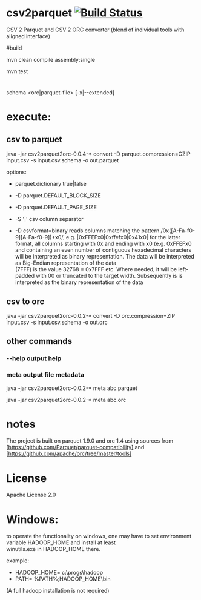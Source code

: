# csv2parquet   [![Build Status](https://travis-ci.org/jfseb/csv2parquet2orc.svg?branch=master)](https://travis-ci.org/jfseb/csv2parquet2orc)

CSV 2 Parquet and CSV 2 ORC converter 
(blend of individual tools with aligned interface) 

#build 

mvn clean compile assembly:single

mvn test

# 

schema <orc|parquet-file>   [-x|--extended]

# execute: 


## csv to parquet

java -jar csv2parquet2orc-0.0.4-*   convert  -D parquet.compression=GZIP   input.csv  -s input.csv.schema -o out.parquet 

options: 
 *  parquet.dictionary  true|false
 * -D parquet.DEFAULT_BLOCK_SIZE <int> 
 * -D parquet.DEFAULT_PAGE_SIZE <int>

 * -S '|' csv column separator
 
 * -D csvformat=binary   reads columns matching the pattern /0x([A-Fa-f0-9][A-Fa-f0-9])+x0/,
   e.g.  |0xFFEFx0|0xffefx0|0x41x0|
   for the latter format, all columns starting with 0x and ending with x0  (e.g. 0xFFEFx0 
   and containing an even number of contiguous hexadecimal characters  will be interpreted as 
   binary representation.
   The data will be interpreted as Big-Endian representation of the data  
    (7FFF) is the value 32768 = 0x7FFF etc. 
   Where needed, it will be left-padded with 00 or truncated to the target width. 
   Subsequently is is interpreted as the binary representation of the data

## csv to orc 

java -jar csv2parquet2orc-0.0.2-*   convert  -D orc.compression=ZIP   input.csv  -s input.csv.schema -o out.orc 


## other commands

### --help output help

### meta output file metadata

java -jar csv2parquet2orc-0.0.2-*   meta  abc.parquet

java -jar csv2parquet2orc-0.0.2-*   meta  abc.orc


# notes

The project is built on parquet 1.9.0 
and orc 1.4 
using sources from [https://github.com/Parquet/parquet-compatibility]
and                [https://github.com/apache/orc/tree/master/tools]


#

# License

Apache License 2.0


# Windows: 

to operate the functionality on windows, one may have to set 
environment variable HADOOP_HOME and install at least  
  winutils.exe in HADOOP_HOME  there. 
  
  example:

 - HADOOP_HOME=   c:\progs\hadoop
 - PATH= %PATH%;HADOOP_HOME\bin 

(A full hadoop installation is not required)




